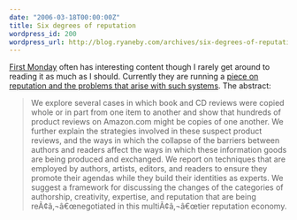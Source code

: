 ```yaml
---
date: "2006-03-18T00:00:00Z"
title: Six degrees of reputation
wordpress_id: 200
wordpress_url: http://blog.ryaneby.com/archives/six-degrees-of-reputation/
---
```

<a href="http://www.firstmonday.org/">First Monday</a> often has interesting content though I rarely get around to reading it as much as I should. Currently they are running a <a href="http://www.firstmonday.org/issues/issue11_3/david/index.html">piece on reputation and the problems that arise with such systems</a>. The abstract:

<blockquote>We explore several cases in which book and CD reviews were copied whole or in part from one item to another and show that hundreds of product reviews on Amazon.com might be copies of one another. We further explain the strategies involved in these suspect product reviews, and the ways in which the collapse of the barriers between authors and readers affect the ways in which these information goods are being produced and exchanged. We report on techniques that are employed by authors, artists, editors, and readers to ensure they promote their agendas while they build their identities as experts. We suggest a framework for discussing the changes of the categories of authorship, creativity, expertise, and reputation that are being reÃ¢â‚¬â€œnegotiated in this multiÃ¢â‚¬â€œtier reputation economy.</blockquote>
